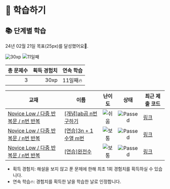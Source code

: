 # 📖 학습하기

## 📚 단계별 학습
24년 02월 21일 목표(25px)를 달성했어요🥳.

![30xp](https://img.shields.io/badge/EXP-30xp-%235cb85c.svg?for-the-badge)
![11일째](https://img.shields.io/badge/연속학습-11일째-%23E34F26.svg?for-the-badge)

|총 문제수|획득 경험치|연속 학습|
|---:|---:|---|
3|30xp|11일째🔥|

|교재|이름|난이도|상태|최근 제출 코드|
|---|---|:---:|:---:|---|
|[Novice Low / 다중 반복문 / n번 반복](https://www.codetree.ai/missions?missionId=4)|[[개념]ab곱 n번 구하기](https://www.codetree.ai/missions/4/problems/a-multiple-b-n-times)|![쉬움][easy]|![Passed][passed]|[링크](https://github.com/sungmoyoo/codetree-TILs/blob/main/240221/ab%EA%B3%B1%20n%EB%B2%88%20%EA%B5%AC%ED%95%98%EA%B8%B0/a-multiple-b-n-times.java)|
|[Novice Low / 다중 반복문 / n번 반복](https://www.codetree.ai/missions?missionId=4)|[[연습]3n + 1 수열 m번](https://www.codetree.ai/missions/4/problems/3n-plus-1-sequence-m-times)|![보통][medium]|![Passed][passed]|[링크](https://github.com/sungmoyoo/codetree-TILs/blob/main/240221/3n%20%2B%201%20%EC%88%98%EC%97%B4%20m%EB%B2%88/3n-plus-1-sequence-m-times.java)|
|[Novice Low / 다중 반복문 / n번 반복](https://www.codetree.ai/missions?missionId=4)|[[연습]완전수](https://www.codetree.ai/missions/4/problems/perfect-number)|![보통][medium]|![Passed][passed]|[링크](https://github.com/sungmoyoo/codetree-TILs/blob/main/240221/%EC%99%84%EC%A0%84%EC%88%98/perfect-number.java)|


* 획득 경험치: 해설을 보지 않고 푼 문제에 한해 최초 1회 경험치를 획득하실 수 있습니다.
* 연속 학습🔥: 경험치를 획득한 날을 학습한 날로 인정합니다.










[b5]: https://img.shields.io/badge/Bronze_5-%235D3E31.svg
[b4]: https://img.shields.io/badge/Bronze_4-%235D3E31.svg
[b3]: https://img.shields.io/badge/Bronze_3-%235D3E31.svg
[b2]: https://img.shields.io/badge/Bronze_2-%235D3E31.svg
[b1]: https://img.shields.io/badge/Bronze_1-%235D3E31.svg
[s5]: https://img.shields.io/badge/Silver_5-%23394960.svg
[s4]: https://img.shields.io/badge/Silver_4-%23394960.svg
[s3]: https://img.shields.io/badge/Silver_3-%23394960.svg
[s2]: https://img.shields.io/badge/Silver_2-%23394960.svg
[s1]: https://img.shields.io/badge/Silver_1-%23394960.svg
[g5]: https://img.shields.io/badge/Gold_5-%23FFC433.svg
[g4]: https://img.shields.io/badge/Gold_4-%23FFC433.svg
[g3]: https://img.shields.io/badge/Gold_3-%23FFC433.svg
[g2]: https://img.shields.io/badge/Gold_2-%23FFC433.svg
[g1]: https://img.shields.io/badge/Gold_1-%23FFC433.svg
[p5]: https://img.shields.io/badge/Platinum_5-%2376DDD8.svg
[p4]: https://img.shields.io/badge/Platinum_4-%2376DDD8.svg
[p3]: https://img.shields.io/badge/Platinum_3-%2376DDD8.svg
[p2]: https://img.shields.io/badge/Platinum_2-%2376DDD8.svg
[p1]: https://img.shields.io/badge/Platinum_1-%2376DDD8.svg
[passed]: https://img.shields.io/badge/Passed-%23009D27.svg
[failed]: https://img.shields.io/badge/Failed-%23D24D57.svg
[easy]: https://img.shields.io/badge/쉬움-%235cb85c.svg?for-the-badge
[medium]: https://img.shields.io/badge/보통-%23FFC433.svg?for-the-badge
[hard]: https://img.shields.io/badge/어려움-%23D24D57.svg?for-the-badge